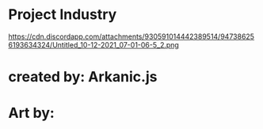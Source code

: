 # Project Industry
https://cdn.discordapp.com/attachments/930591014442389514/947386256193634324/Untitled_10-12-2021_07-01-06-5_2.png
# created by: Arkanic.js
# Art by: 
